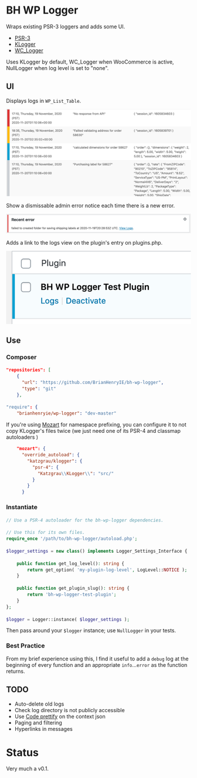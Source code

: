 # BH WP Logger

Wraps existing PSR-3 loggers and adds some UI.

* [PSR-3](https://www.php-fig.org/psr/psr-3/)
* [KLogger](https://github.com/katzgrau/KLogger)
* [WC_Logger](https://github.com/katzgrau/KLogger)

Uses KLogger by default, WC_Logger when WooCommerce is active, NullLogger when log level is set to "none".

## UI 

Displays logs in `WP_List_Table`.

![Logs WP_List_Table](./assets/logs-wp-list-table.png "Logs WP_List_Table")

Show a dismissable admin error notice each time there is a new error.

![Admin Error Notice](./assets/admin-error-notice.png "Admin error notice")

Adds a link to the logs view on the plugin's entry on plugins.php.

![Plugins page logs link](./assets/plugins-page-logs-link.png "Plugins page logs link")


## Use

### Composer

```json
"repositories": [
    {
      "url": "https://github.com/BrianHenryIE/bh-wp-logger",
      "type": "git"
    },

"require": {
    "brianhenryie/wp-logger": "dev-master"
```

If you're using [Mozart](https://github.com/coenjacobs/mozart) for namespace prefixing, you can configure it to not copy KLogger's files twice (we just need one of its PSR-4 and classmap autoloaders )


```json
    "mozart": {
      "override_autoload": {
        "katzgrau/klogger": {
          "psr-4": {
            "Katzgrau\\KLogger\\": "src/"
          }
        }
      }
```

### Instantiate

```php
// Use a PSR-4 autoloader for the bh-wp-logger dependencies.

// Use this for its own files.
require_once '/path/to/bh-wp-logger/autoload.php';

$logger_settings = new class() implements Logger_Settings_Interface {

    public function get_log_level(): string {
        return get_option( 'my-plugin-log-level', LogLevel::NOTICE );
    }

    public function get_plugin_slug(): string {
        return 'bh-wp-logger-test-plugin';
    }
};

$logger = Logger::instance( $logger_settings );
```

Then pass around your `$logger` instance; use `NullLogger` in your tests.

### Best Practice

From my brief experience using this, I find it useful to add a `debug` log at the beginning of every function and an appropriate `info`...`error` as the function returns.

## TODO

* Auto-delete old logs
* Check log directory is not publicly accessible
* Use [Code prettify](https://github.com/googlearchive/code-prettify) on the context json
* Paging and filtering
* Hyperlinks in messages

# Status

Very much a v0.1.